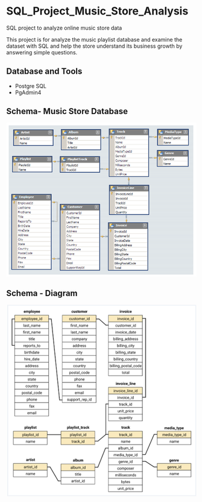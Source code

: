 # SQL_Project_Music_Store_Analysis
SQL project to analyze online music store data

This project is for analyze the music playlist database and examine the dataset with SQL and help the store understand its business growth by answering simple questions.

## Database and Tools
* Postgre SQL
* PgAdmin4

## Schema- Music Store Database  
![MusicDatabaseSchema](https://github.com/not-indro/Music_DB-Project/blob/main/Music%20DB-%20Project/MusicDatabaseSchema.png)

## Schema - Diagram
![MusicDatabaseSchema](https://github.com/not-indro/Music_DB-Project/blob/main/Music%20DB-%20Project/schema_diagram.png)
